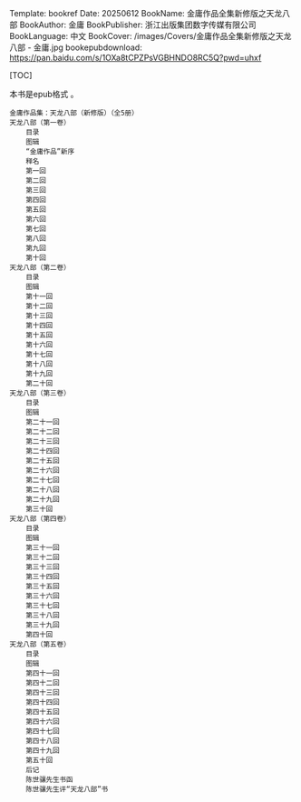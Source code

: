 Template: bookref
Date: 20250612
BookName: 金庸作品全集新修版之天龙八部
BookAuthor: 金庸
BookPublisher: 浙江出版集团数字传媒有限公司
BookLanguage: 中文
BookCover: /images/Covers/金庸作品全集新修版之天龙八部 - 金庸.jpg
bookepubdownload: https://pan.baidu.com/s/1OXa8tCPZPsVGBHNDO8RC5Q?pwd=uhxf


[TOC]

本书是epub格式 。


```
金庸作品集：天龙八部（新修版）（全5册）
天龙八部（第一卷）
    目录
    图辑
    “金庸作品”新序
    释名
    第一回
    第二回
    第三回
    第四回
    第五回
    第六回
    第七回
    第八回
    第九回
    第十回
天龙八部（第二卷）
    目录
    图辑
    第十一回
    第十二回
    第十三回
    第十四回
    第十五回
    第十六回
    第十七回
    第十八回
    第十九回
    第二十回
天龙八部（第三卷）
    目录
    图辑
    第二十一回
    第二十二回
    第二十三回
    第二十四回
    第二十五回
    第二十六回
    第二十七回
    第二十八回
    第二十九回
    第三十回
天龙八部（第四卷）
    目录
    图辑
    第三十一回
    第三十二回
    第三十三回
    第三十四回
    第三十五回
    第三十六回
    第三十七回
    第三十八回
    第三十九回
    第四十回
天龙八部（第五卷）
    目录
    图辑
    第四十一回
    第四十二回
    第四十三回
    第四十四回
    第四十五回
    第四十六回
    第四十七回
    第四十八回
    第四十九回
    第五十回
    后记
    陈世骧先生书函
    陈世骧先生评“天龙八部”书
```